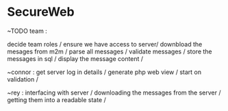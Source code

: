 # SecureWeb

~TODO team :

decide team roles /
ensure we have access to server/ 
downbload the mesages from m2m /
parse all messages /
validate messages /
store the messages in sql /
display the message content /


~connor :
get server log in details /
generate php web view /
start on validation /


~rey :
interfacing with server /
downloading the messages from the server /
getting them into a readable state /
